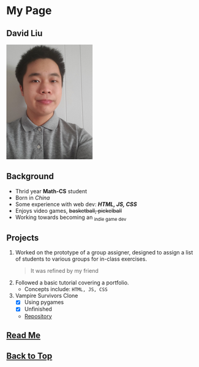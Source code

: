 # My Page
## David Liu
<img src="Selfie.jpg"
     alt="Selfie"
     style="height: 300px;" />
## Background
* Thrid year __Math-CS__ student
* Born in _China_
* Some experience with web dev: **_HTML, JS, CSS_**
* Enjoys video games, ~~basketball, pickelball~~
* Working towards becoming an <sub>indie game dev</sub>
## Projects
1. Worked on the prototype of a group assigner, designed to assign a list of students to various groups for in-class exercises.
    > It was refined by my friend
2. Followed a basic tutorial covering a portfolio.
   * Concepts include: ```HTML, JS, CSS```
3. Vampire Survivors Clone
   * [x] Using pygames
   * [x] Unfinished
   * [Repository](https://github.com/shootingdarts/VampireSurvivorClone)

## [Read Me](README.md)

## [Back to Top](#david-liu)

